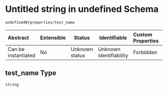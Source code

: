 # Untitled string in undefined Schema

```txt
undefined#/properties/test_name
```




| Abstract            | Extensible | Status         | Identifiable            | Custom Properties | Additional Properties | Access Restrictions | Defined In                                                                                       |
| :------------------ | ---------- | -------------- | ----------------------- | :---------------- | --------------------- | ------------------- | ------------------------------------------------------------------------------------------------ |
| Can be instantiated | No         | Unknown status | Unknown identifiability | Forbidden         | Allowed               | none                | [test_collection.schema.json\*](../../../out/test_collection.schema.json "open original schema") |

## test_name Type

`string`
